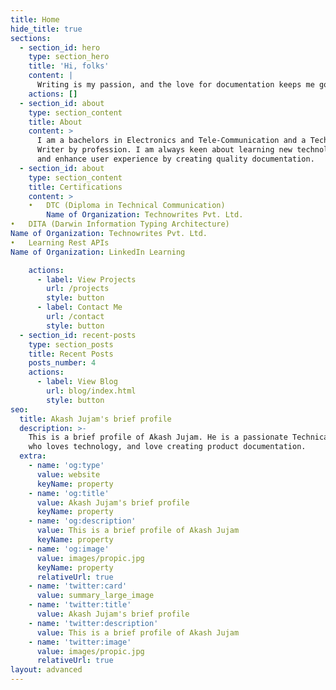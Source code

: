 ```yaml
---
title: Home
hide_title: true
sections:
  - section_id: hero
    type: section_hero
    title: 'Hi, folks'
    content: |
      Writing is my passion, and the love for documentation keeps me going!
    actions: []
  - section_id: about
    type: section_content
    title: About
    content: >
      I am a bachelors in Electronics and Tele-Communication and a Technical
      Writer by profession. I am always keen about learning new technologies,
      and enhance user experience by creating quality documentation.
  - section_id: about
    type: section_content
    title: Certifications
    content: >
    •	DTC (Diploma in Technical Communication)
        Name of Organization: Technowrites Pvt. Ltd.
•	DITA (Darwin Information Typing Architecture)
Name of Organization: Technowrites Pvt. Ltd.
•	Learning Rest APIs
Name of Organization: LinkedIn Learning

    actions:
      - label: View Projects
        url: /projects
        style: button
      - label: Contact Me
        url: /contact
        style: button
  - section_id: recent-posts
    type: section_posts
    title: Recent Posts
    posts_number: 4
    actions:
      - label: View Blog
        url: blog/index.html
        style: button
seo:
  title: Akash Jujam's brief profile
  description: >-
    This is a brief profile of Akash Jujam. He is a passionate Technical Writer
    who loves technology, and love creating product documentation.
  extra:
    - name: 'og:type'
      value: website
      keyName: property
    - name: 'og:title'
      value: Akash Jujam's brief profile
      keyName: property
    - name: 'og:description'
      value: This is a brief profile of Akash Jujam
      keyName: property
    - name: 'og:image'
      value: images/propic.jpg
      keyName: property
      relativeUrl: true
    - name: 'twitter:card'
      value: summary_large_image
    - name: 'twitter:title'
      value: Akash Jujam's brief profile
    - name: 'twitter:description'
      value: This is a brief profile of Akash Jujam
    - name: 'twitter:image'
      value: images/propic.jpg
      relativeUrl: true
layout: advanced
---
```

